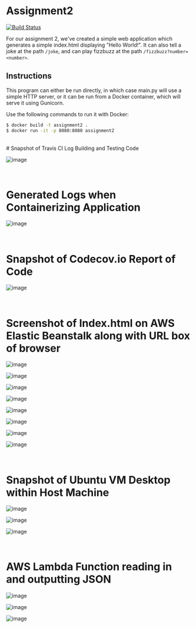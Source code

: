 # Assignment2
[![Build Status](https://travis-ci.com/CPS847-Group-15/Assignment2.svg?branch=main)](https://travis-ci.com/CPS847-Group-15/Assignment2)

For our assignment 2, we've created a simple web application which
generates a simple index.html displaying "Hello World!". It can
also tell a joke at the path `/joke`, and can play fizzbuzz at the
path `/fizzbuzz?number=<number>`.

## Instructions
This program can either be run directly, in which case main.py will use
a simple HTTP server, or it can be run from a Docker container, which 
will serve it using Gunicorn.

Use the following commands to run it with Docker:
```bash
$ docker build -t assignment2 .
$ docker run -it -p 8080:8080 assignment2
```

<br />
# Snapshot of Travis CI Log Building and Testing Code

![image](https://user-images.githubusercontent.com/17459855/114327081-91e86380-9b05-11eb-8b84-2aed6a97fed8.png)

<br />

# Generated Logs when Containerizing Application

![image](https://user-images.githubusercontent.com/17459855/114327095-9f9de900-9b05-11eb-9d53-a7ad540ec965.png)

<br />

# Snapshot of Codecov.io Report of Code

![image](https://user-images.githubusercontent.com/17459855/114327106-aaf11480-9b05-11eb-8eaf-efaf02034535.png)

<br />

# Screenshot of Index.html on AWS Elastic Beanstalk along with URL box of browser

![image](https://user-images.githubusercontent.com/17459855/114329289-f0fda680-9b0c-11eb-93fb-ba17cc1abf68.png)

![image](https://user-images.githubusercontent.com/17459855/114329295-f4912d80-9b0c-11eb-998e-661df8365f00.png)

![image](https://user-images.githubusercontent.com/17459855/114329302-f8bd4b00-9b0c-11eb-883d-e94f81f9752c.png)

![image](https://user-images.githubusercontent.com/17459855/114329308-fd81ff00-9b0c-11eb-901d-e688122d67fe.png)

![image](https://user-images.githubusercontent.com/17459855/114329314-01ae1c80-9b0d-11eb-8e22-e0b0e52c9d4d.png)

![image](https://user-images.githubusercontent.com/17459855/114329323-0672d080-9b0d-11eb-96bd-0da644199a50.png)

![image](https://user-images.githubusercontent.com/17459855/114329332-0b378480-9b0d-11eb-8db0-e23b85d299d8.png)

![image](https://user-images.githubusercontent.com/17459855/114329357-1be7fa80-9b0d-11eb-95fd-f5a909c4276e.png)

<br />

# Snapshot of Ubuntu VM Desktop within Host Machine

![image](https://user-images.githubusercontent.com/17459855/114334448-92d6c080-9b18-11eb-9d60-05cb75927a38.png)

![image](https://user-images.githubusercontent.com/17459855/114329381-2dc99d80-9b0d-11eb-95bb-2de0fcabf018.png)

![image](https://user-images.githubusercontent.com/17459855/114329387-315d2480-9b0d-11eb-8cb4-a7fc0889402a.png)

<br />

# AWS Lambda Function reading in and outputting JSON

![image](https://user-images.githubusercontent.com/17459855/114329407-40dc6d80-9b0d-11eb-9ba2-ee6f4d856bcb.png)

![image](https://user-images.githubusercontent.com/17459855/114329419-46d24e80-9b0d-11eb-8ba9-4c4fcd68d341.png)

![image](https://user-images.githubusercontent.com/17459855/114329422-49cd3f00-9b0d-11eb-9bff-c4264690bf00.png)







